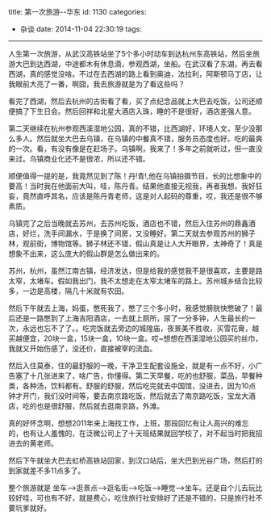 title: 第一次旅游--华东
id: 1130
categories:
  - 杂谈
date: 2014-11-04 22:30:19
tags:
---

人生第一次旅游，从武汉高铁站坐了5个多小时动车到达杭州东高铁站，然后坐旅游大巴到达西湖，中途都木有休息滴，参观西湖，坐船。在武汉看了东湖，再去看西湖，真的感觉没啥。不过在去西湖的路上看到奥迪，法拉利，阿斯顿马丁店，让我眼前大亮了一番，啊囧，我去旅游就是为了看这些吗？

看完了西湖，然后去杭州的古街看了看，买了点纪念品就上大巴去吃饭，公司还顺便搞了下生日会。然后回祥和北星大酒店入珠，睡的不是很好，酒店差强人意。

第二天继续在杭州参观西溪湿地公园，真的不错，比西湖好，环境人文，至少没那么多人。然后就坐大巴去乌镇，在乌镇的中餐真不错，服务员态度也好。吃的最爽的一次。看，有没有像是在赶场子。乌镇啊，我来了！多年之前就听过，但一直没来过。乌镇商业化还不是很浓，所以还不错。

顺便值得一提的是，我竟然见到了陈！丹!青!,他在乌镇拍摄节目，长的比想象中的要高！当时我在他面前大叫，哇，陈丹青。结果他直接无视我，再者我想，我好狂妄，竟然直呼其名，应该是陈丹青老师，这是对人起码的尊重，哎，我还是很不够素质。

乌镇完了之后当晚就去苏州，去苏州吃饭，酒店也不错，然后入住苏州的鼎鑫酒店，好烂，洗手间漏水，于是换了间房，又没睡好。第二天就去参观苏州的狮子林，观前街，博物馆等。狮子林还不错，假山真是让人大开眼界，太神奇了！真是想象不出来，这么庞大的假山群是怎么做出来的。

苏州，杭州，虽然江南古镇，经济发达，但是给我的感觉我不是很喜欢，主要是路太窄，太堵车。假如我出门，我不太想走在太窄太堵车的路上。苏州城乡结合比较多，一边是高楼，隔几十米就有农田。

然后下午就去上海，妈蛋，憋死我了，憋了三个多小时，我感觉膀胱快憋破了！最后还是一路憋到了上海吉阳酒店，一去就上厕所，尿了一分多钟，人生最长的一次，永远也忘不了了。。吃完饭就去旁边的城隍庙，夜景美不胜收，买雪花膏，越买越便宜，20块一盒，15块一盒，10块一盒。哎~想想在西溪湿地公园买的丝巾，我就又开始伤感了，没还价，直接被宰的流血。

然后入住莫泰，住的最舒服的一晚，干净卫生配套设施全，就是有一点不好，小广告塞了十几张进来了，啥广告，你懂得。第二天早餐，吃的也舒服，菜品，早餐种类，各种汤，饮料都有。舒服的舒服，然后吃完就去中国馆，没进去，因为10点钟才开门，我们没时间等，要去南京路吃饭，然后就去了南京路吃饭，宝龙大酒店，吃的也是很舒服，然后就去逛南京路，外滩。

真的好怀念啊，想想2011年来上海找工作，上班，那段回忆有让人高兴的难忘的，也有让人羞愧的，在泛微公司上了十天班结果就回学校了，对不起当时把我招进去的黄老师。

然后下午就坐大巴去虹桥高铁站回家，到汉口站后，坐大巴到光谷广场，然后打的到家就差不多11点多了。

整个旅游就是 坐车--&gt;逛景点--&gt;逛名街--&gt;吃饭--&gt;睡觉--&gt;坐车。还是自个儿去玩比较好哇，可也有不好，就是费心，吃住旅行社安排好了还是不错的，只是旅行社不要坑爹就好。